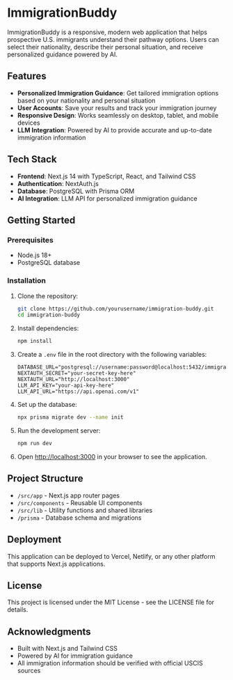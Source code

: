 # ImmigrationBuddy

ImmigrationBuddy is a responsive, modern web application that helps prospective U.S. immigrants understand their pathway options. Users can select their nationality, describe their personal situation, and receive personalized guidance powered by AI.

## Features

- **Personalized Immigration Guidance**: Get tailored immigration options based on your nationality and personal situation
- **User Accounts**: Save your results and track your immigration journey
- **Responsive Design**: Works seamlessly on desktop, tablet, and mobile devices
- **LLM Integration**: Powered by AI to provide accurate and up-to-date immigration information

## Tech Stack

- **Frontend**: Next.js 14 with TypeScript, React, and Tailwind CSS
- **Authentication**: NextAuth.js
- **Database**: PostgreSQL with Prisma ORM
- **AI Integration**: LLM API for personalized immigration guidance

## Getting Started

### Prerequisites

- Node.js 18+ 
- PostgreSQL database

### Installation

1. Clone the repository:
   ```bash
   git clone https://github.com/yourusername/immigration-buddy.git
   cd immigration-buddy
   ```

2. Install dependencies:
   ```bash
   npm install
   ```

3. Create a `.env` file in the root directory with the following variables:
   ```
   DATABASE_URL="postgresql://username:password@localhost:5432/immigration_buddy"
   NEXTAUTH_SECRET="your-secret-key-here"
   NEXTAUTH_URL="http://localhost:3000"
   LLM_API_KEY="your-api-key-here"
   LLM_API_URL="https://api.openai.com/v1"
   ```

4. Set up the database:
   ```bash
   npx prisma migrate dev --name init
   ```

5. Run the development server:
   ```bash
   npm run dev
   ```

6. Open [http://localhost:3000](http://localhost:3000) in your browser to see the application.

## Project Structure

- `/src/app` - Next.js app router pages
- `/src/components` - Reusable UI components
- `/src/lib` - Utility functions and shared libraries
- `/prisma` - Database schema and migrations

## Deployment

This application can be deployed to Vercel, Netlify, or any other platform that supports Next.js applications.

## License

This project is licensed under the MIT License - see the LICENSE file for details.

## Acknowledgments

- Built with Next.js and Tailwind CSS
- Powered by AI for immigration guidance
- All immigration information should be verified with official USCIS sources
